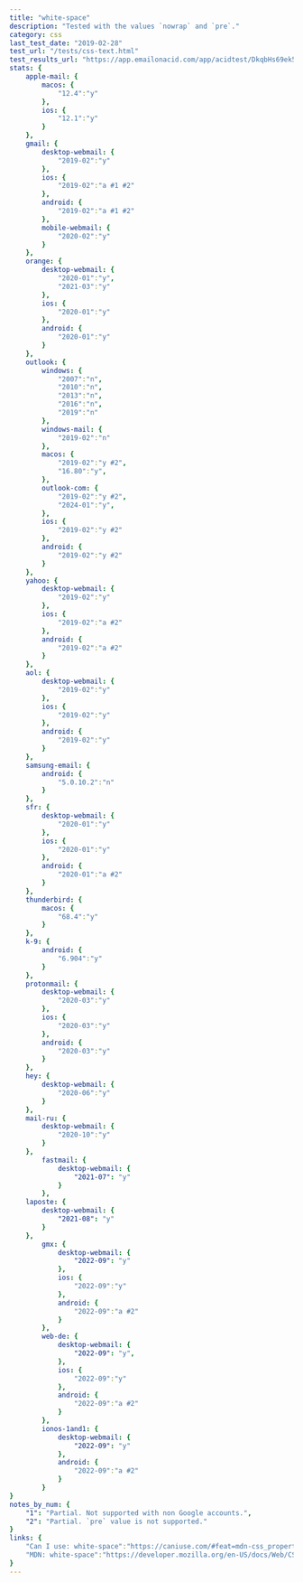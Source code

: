 ```yaml
---
title: "white-space"
description: "Tested with the values `nowrap` and `pre`."
category: css
last_test_date: "2019-02-28"
test_url: "/tests/css-text.html"
test_results_url: "https://app.emailonacid.com/app/acidtest/DkqbHs69ek5UnK6uhZ7Uj0n5GVQNTP4Z1FvgXvnKyEoTM/list"
stats: {
	apple-mail: {
		macos: {
			"12.4":"y"
		},
		ios: {
			"12.1":"y"
		}
	},
	gmail: {
		desktop-webmail: {
			"2019-02":"y"
		},
		ios: {
			"2019-02":"a #1 #2"
		},
		android: {
			"2019-02":"a #1 #2"
		},
        mobile-webmail: {
            "2020-02":"y"
        }
	},
    orange: {
        desktop-webmail: {
            "2020-01":"y",
            "2021-03":"y"
        },
        ios: {
            "2020-01":"y"
        },
        android: {
            "2020-01":"y"
        }
    },
	outlook: {
		windows: {
			"2007":"n",
			"2010":"n",
			"2013":"n",
			"2016":"n",
			"2019":"n"
		},
		windows-mail: {
			"2019-02":"n"
		},
		macos: {
			"2019-02":"y #2",
			"16.80":"y",
		},
		outlook-com: {
			"2019-02":"y #2",
			"2024-01":"y",
		},
		ios: {
			"2019-02":"y #2"
		},
		android: {
			"2019-02":"y #2"
		}
	},
	yahoo: {
		desktop-webmail: {
			"2019-02":"y"
		},
		ios: {
			"2019-02":"a #2"
		},
		android: {
			"2019-02":"a #2"
		}
	},
	aol: {
		desktop-webmail: {
			"2019-02":"y"
		},
		ios: {
			"2019-02":"y"
		},
		android: {
			"2019-02":"y"
		}
	},
	samsung-email: {
		android: {
			"5.0.10.2":"n"
		}
	},
    sfr: {
        desktop-webmail: {
            "2020-01":"y"
        },
        ios: {
            "2020-01":"y"
        },
        android: {
            "2020-01":"a #2"
        }
    },
	thunderbird: {
		macos: {
			"68.4":"y"
		}
	},
	k-9: {
		android: {
			"6.904":"y"
		}
  	},
    protonmail: {
        desktop-webmail: {
            "2020-03":"y"
        },
        ios: {
            "2020-03":"y"
        },
        android: {
            "2020-03":"y"
        }
    },
    hey: {
        desktop-webmail: {
            "2020-06":"y"
        }
    },
    mail-ru: {
        desktop-webmail: {
            "2020-10":"y"
        }
    },
		fastmail: {
			desktop-webmail: {
				"2021-07": "y"
			}
		},
    laposte: {
        desktop-webmail: {
            "2021-08": "y"
        }
    },
		gmx: {
			desktop-webmail: {
				"2022-09": "y"
			},
			ios: {
				"2022-09":"y"
			},
			android: {
				"2022-09":"a #2"
			}
		},
		web-de: {
			desktop-webmail: {
				"2022-09": "y",
			},
			ios: {
				"2022-09":"y"
			},
			android: {
				"2022-09":"a #2"
			}
		},
		ionos-1and1: {
			desktop-webmail: {
				"2022-09": "y"
			},
			android: {
				"2022-09":"a #2"
			}
		}
}
notes_by_num: {
    "1": "Partial. Not supported with non Google accounts.",
    "2": "Partial. `pre` value is not supported."
}
links: {
	"Can I use: white-space":"https://caniuse.com/#feat=mdn-css_properties_white-space",
	"MDN: white-space":"https://developer.mozilla.org/en-US/docs/Web/CSS/white-space"
}
---
```

